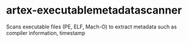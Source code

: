 # artex-executablemetadatascanner
Scans executable files (PE, ELF, Mach-O) to extract metadata such as compiler information, timestamp
